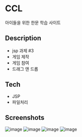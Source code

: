 # CCL
아이들을 위한 한문 학습 사이트

## Description
* jsp 과제 #3
* 게임 제작
* 게임 참여
* 드래그 앤 드롭

## Tech 
* JSP
* 파일처리

## Screenshots
![image](https://user-images.githubusercontent.com/22957868/47327696-47f73300-d6a9-11e8-83e3-f4a2cea61a91.png)
![image](https://user-images.githubusercontent.com/22957868/47327701-4cbbe700-d6a9-11e8-8497-482b01355880.png)
![image](https://user-images.githubusercontent.com/22957868/47327702-4f1e4100-d6a9-11e8-8b1c-0be04d90168f.png)
![image](https://user-images.githubusercontent.com/22957868/47327705-52193180-d6a9-11e8-8c40-82a01f6b88d7.png)

